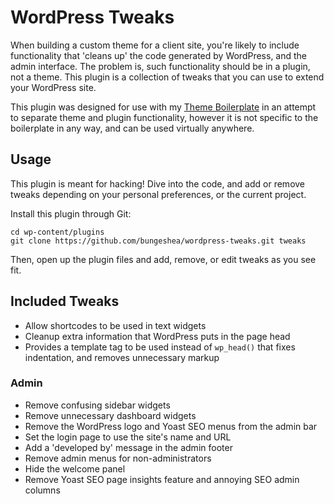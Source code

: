 # WordPress Tweaks

When building a custom theme for a client site, you're likely to include functionality that 'cleans up' the code generated by WordPress, and the admin interface. The problem is, such functionality should be in a plugin, not a theme. This plugin is a collection of tweaks that you can use to extend your WordPress site.

This plugin was designed for use with my [Theme Boilerplate](https://github.com/bungeshea/theme-boilerplate) in an attempt to separate theme and plugin functionality, however it is not specific to the boilerplate in any way, and can be used virtually anywhere.

## Usage

This plugin is meant for hacking! Dive into the code, and add or remove tweaks depending on your personal preferences, or the current project.

Install this plugin through Git:

    cd wp-content/plugins
    git clone https://github.com/bungeshea/wordpress-tweaks.git tweaks

Then, open up the plugin files and add, remove, or edit tweaks as you see fit.

## Included Tweaks

* Allow shortcodes to be used in text widgets
* Cleanup extra information that WordPress puts in the page head
* Provides a template tag to be used instead of `wp_head()` that fixes indentation, and removes unnecessary markup

### Admin

* Remove confusing sidebar widgets
* Remove unnecessary dashboard widgets
* Remove the WordPress logo and Yoast SEO menus from the admin bar
* Set the login page to use the site's name and URL
* Add a 'developed by' message in the admin footer
* Remove admin menus for non-administrators
* Hide the welcome panel
* Remove Yoast SEO page insights feature and annoying SEO admin columns
